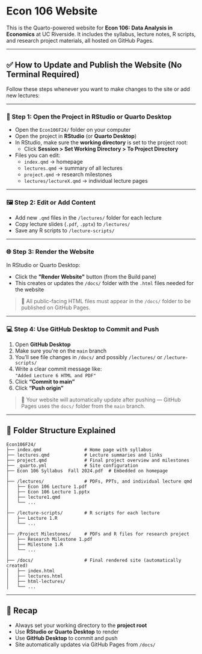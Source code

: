 # Econ 106 Website

This is the Quarto-powered website for **Econ 106: Data Analysis in Economics** at UC Riverside. It includes the syllabus, lecture notes, R scripts, and research project materials, all hosted on GitHub Pages.

---

## ✅ How to Update and Publish the Website (No Terminal Required)

Follow these steps whenever you want to make changes to the site or add new lectures:

---

### 🔧 Step 1: Open the Project in RStudio or Quarto Desktop

- Open the `Econ106F24/` folder on your computer
- Open the project in **RStudio** (or **Quarto Desktop**)
- In RStudio, make sure the **working directory** is set to the project root:
  - Click **Session > Set Working Directory > To Project Directory**
- Files you can edit:
  - `index.qmd` → homepage
  - `lectures.qmd` → summary of all lectures
  - `project.qmd` → research milestones
  - `lectures/lectureX.qmd` → individual lecture pages

---

### 🖼️ Step 2: Edit or Add Content

- Add new `.qmd` files in the `/lectures/` folder for each lecture
- Copy lecture slides (`.pdf`, `.pptx`) to `/lectures/`
- Save any R scripts to `/lecture-scripts/`

---

### 🌐 Step 3: Render the Website

In RStudio or Quarto Desktop:

- Click the **"Render Website"** button (from the Build pane)
- This creates or updates the `/docs/` folder with the `.html` files needed for the website

> 📂 All public-facing HTML files must appear in the `/docs/` folder to be published on GitHub Pages.

---

### 💻 Step 4: Use GitHub Desktop to Commit and Push

1. Open **GitHub Desktop**
2. Make sure you're on the `main` branch
3. You’ll see file changes in `/docs/` and possibly `/lectures/` or `/lecture-scripts/`
4. Write a clear commit message like:  
   `"Added Lecture 6 HTML and PDF"`
5. Click **“Commit to main”**
6. Click **“Push origin”**

> 🔁 Your website will automatically update after pushing — GitHub Pages uses the `docs/` folder from the `main` branch.

---

## 📁 Folder Structure Explained

```
Econ106F24/
├── index.qmd                # Home page with syllabus
├── lectures.qmd             # Lecture summaries and links
├── project.qmd              # Final project overview and milestones
├── _quarto.yml              # Site configuration
├── Econ 106 Syllabus  Fall 2024.pdf  # Embedded on homepage
│
├── /lectures/               # PDFs, PPTs, and individual lecture qmd
│   ├── Econ 106 Lecture 1.pdf
│   ├── Econ 106 Lecture 1.pptx
│   ├── lecture1.qmd
│   └── ...
│
├── /lecture-scripts/        # R scripts for each lecture
│   ├── Lecture 1.R
│   └── ...
│
├── /Project Milestones/     # PDFs and R files for research project
│   ├── Research Milestone 1.pdf
│   ├── Milestone 1.R
│   └── ...
│
├── /docs/                   # Final rendered site (automatically created)
│   ├── index.html
│   ├── lectures.html
│   ├── html-lectures/
│   └── ...
```

---

## 📝 Recap

- Always set your working directory to the **project root**
- Use **RStudio or Quarto Desktop** to render
- Use **GitHub Desktop** to commit and push
- Site automatically updates via GitHub Pages from `/docs/`
